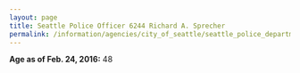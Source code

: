 ```yaml
---
layout: page
title: Seattle Police Officer 6244 Richard A. Sprecher
permalink: /information/agencies/city_of_seattle/seattle_police_department/copbook/6244/
---
```


**Age as of Feb. 24, 2016:** 48
